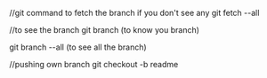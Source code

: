 //git command to fetch the branch if you don't see any
git fetch --all


//to see the branch
git branch (to know you branch)

git branch --all (to see all the branch)


//pushing own branch
git checkout -b  readme


